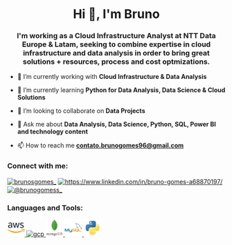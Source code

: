 <h1 align="center">Hi 👋, I'm Bruno</h1>
<h3 align="center">I'm working as a Cloud Infrastructure Analyst at NTT Data Europe & Latam, seeking to combine expertise in cloud infrastructure and data analysis in order to bring great solutions + resources, process and cost optmizations.</h3>

- 🔭 I’m currently working with **Cloud Infrastructure & Data Analysis**

- 🌱 I’m currently learning **Python for Data Analysis, Data Science & Cloud Solutions**

- 👯 I’m looking to collaborate on **Data Projects**

- 💬 Ask me about **Data Analysis, Data Science, Python, SQL, Power BI and technology content**

- 📫 How to reach me **contato.brunogomes96@gmail.com**

<h3 align="left">Connect with me:</h3>
<p align="left">
<a href="https://twitter.com/brunosgomes_" target="blank"><img align="center" src="https://raw.githubusercontent.com/rahuldkjain/github-profile-readme-generator/master/src/images/icons/Social/twitter.svg" alt="brunosgomes_" height="30" width="40" /></a>
<a href="https://linkedin.com/in/https://www.linkedin.com/in/bruno-gomes-a68870197/" target="blank"><img align="center" src="https://raw.githubusercontent.com/rahuldkjain/github-profile-readme-generator/master/src/images/icons/Social/linked-in-alt.svg" alt="https://www.linkedin.com/in/bruno-gomes-a68870197/" height="30" width="40" /></a>
<a href="https://instagram.com/@brunogomess_" target="blank"><img align="center" src="https://raw.githubusercontent.com/rahuldkjain/github-profile-readme-generator/master/src/images/icons/Social/instagram.svg" alt="@brunogomess_" height="30" width="40" /></a>
</p>

<h3 align="left">Languages and Tools:</h3>
<p align="left"> <a href="https://aws.amazon.com" target="_blank" rel="noreferrer"> <img src="https://raw.githubusercontent.com/devicons/devicon/master/icons/amazonwebservices/amazonwebservices-original-wordmark.svg" alt="aws" width="40" height="40"/> </a> <a href="https://cloud.google.com" target="_blank" rel="noreferrer"> <img src="https://www.vectorlogo.zone/logos/google_cloud/google_cloud-icon.svg" alt="gcp" width="40" height="40"/> </a> <a href="https://www.mongodb.com/" target="_blank" rel="noreferrer"> <img src="https://raw.githubusercontent.com/devicons/devicon/master/icons/mongodb/mongodb-original-wordmark.svg" alt="mongodb" width="40" height="40"/> </a> <a href="https://www.mysql.com/" target="_blank" rel="noreferrer"> <img src="https://raw.githubusercontent.com/devicons/devicon/master/icons/mysql/mysql-original-wordmark.svg" alt="mysql" width="40" height="40"/> </a> <a href="https://www.python.org" target="_blank" rel="noreferrer"> <img src="https://raw.githubusercontent.com/devicons/devicon/master/icons/python/python-original.svg" alt="python" width="40" height="40"/> </a> </p>

